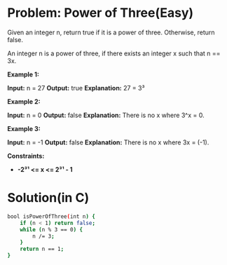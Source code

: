 # Problem: Power of Three(Easy)
Given an integer n, return true if it is a power of three. Otherwise, return false.

An integer n is a power of three, if there exists an integer x such that n == 3x.

**Example 1:**

**Input:** n = 27
**Output:** true
**Explanation:** 27 = 3³

**Example 2:**

**Input:** n = 0
**Output:** false
**Explanation:** There is no x where 3^x = 0.

**Example 3:**

**Input:** n = -1
**Output:** false
**Explanation:** There is no x where 3x = (-1).
 
**Constraints:**
- **-2³¹ <= x <= 2³¹ - 1**

# Solution(in C)
```bash
bool isPowerOfThree(int n) {
    if (n < 1) return false;
    while (n % 3 == 0) {
        n /= 3;
    }
    return n == 1;
}
```